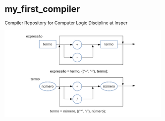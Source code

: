 # my_first_compiler
Compiler Repository for Computer Logic Discipline at Insper

![alt text](https://github.com/SabrinaSimao/my_first_compiler/blob/master/imgs/h2.png)